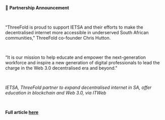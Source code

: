 🤝 **Partnership Announcement**

<br/>

“ThreeFold is proud to support IETSA and their efforts to make the decentralised internet more accessible in underserved South African communities,” ThreeFold co-founder Chris Hutton.

<br/>

“It is our mission to help educate and empower the next-generation workforce and inspire a new generation of digital professionals to lead the charge in the Web 3.0 decentralised era and beyond."

<br/>

*IETSA, ThreeFold partner to expand decentralised internet in SA, offer education in blockchain and Web 3.0, via ITWeb*

<br/>

**Full article [here](https://www.itweb.co.za/content/Pero3qZ3lkpvQb6m)**